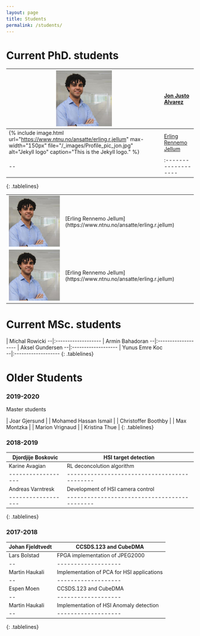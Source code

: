 ```yaml
---
layout: page
title: Students
permalink: /students/
---
```

<style>
.tablelines table, .tablelines td, .tablelines th {
        border: 0.5px solid black;
        }
</style>

# Current PhD. students

<img src="_images/Profile_pic_jon.jpg" alt="drawing" width="150"/> | [Jon Justo Alvarez](https://www.ntnu.no/ansatte/jonalv)
--|:-------------------
{% include image.html url="https://www.ntnu.no/ansatte/erling.r.jellum" max-width="150px" file="/_images/Profile_pic_jon.jpg" alt="Jekyll logo" caption="This is the Jekyll logo." %} | [Erling Rennemo Jellum](https://www.ntnu.no/ansatte/erling.r.jellum)
--|:-------------------
{: .tablelines}

<table>
<colgroup>
<col width="30%" />
<col width="70%" />
</colgroup>
<tbody>
<tr>
<td markdown="span"> <img src="_images/Profile_pic_jon.jpg" alt="drawing" width="150"/>  </td>
<td markdown="span">[Erling Rennemo Jellum](https://www.ntnu.no/ansatte/erling.r.jellum)</td>
</tr>
<tr>
<td markdown="span"><img src="_images/Profile_pic_jon.jpg" alt="drawing" width="150"/> </td>
<td markdown="span">[Erling Rennemo Jellum](https://www.ntnu.no/ansatte/erling.r.jellum)
</td>
</tr>
</tbody>
</table>

# Current MSc. students

 | Michal Rowicki 
--|:-------------------
 | Armin Bahadoran
--|:-------------------
 | Aksel Gundersen
--|:-------------------
 | Yunus Emre Koc  
--|:-------------------
{: .tablelines}

# Older Students




### 2019-2020

Master students

| Joar Gjersund          |
| Mohamed Hassan Ismail  |
| Christoffer Boothby    |
| Max Montzka            |
| Marion Vrignaud        |
| Kristina Thue          |
{: .tablelines}


### 2018-2019

|Djordjije Boskovic| HSI target detection
|------------------|--------------------------------------------|
|Karine Avagian| RL deconcolution algorithm
|------------------|--------------------------------------------|
|Andreas Varntresk | Development of HSI camera control
|------------------|--------------------------------------------|
{: .tablelines}

### 2017-2018
Johan Fjeldtvedt | CCSDS.123 and CubeDMA
--|-------------------
Lars Bolstad | FPGA implementation of JPEG2000 
--|-------------------
Martin Haukali | Implementation of PCA for HSI applications
--|-------------------
Espen Moen | CCSDS.123 and CubeDMA
--|-------------------
Martin Haukali | Implementation of HSI Anomaly detection
--|-------------------
{: .tablelines}



